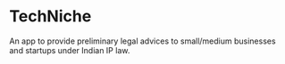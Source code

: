 # TechNiche
An app to provide preliminary legal advices to small/medium businesses and startups under Indian IP law.